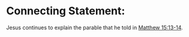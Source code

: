 # Connecting Statement:

Jesus continues to explain the parable that he told in [Matthew 15:13-14](./13.md).